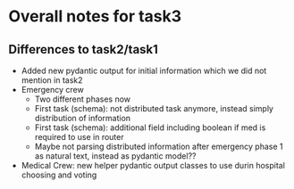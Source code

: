 # Overall notes for task3

## Differences to task2/task1

- Added new pydantic output for initial information which we did not mention in task2
- Emergency crew
  - Two different phases now
  - First task (schema): not distributed task anymore, instead simply distribution of information
  - First task (schema): additional field including boolean if med is required to use in router
  - Maybe not parsing distributed information after emergency phase 1 as natural text, instead as pydantic model??
- Medical Crew: new helper pydantic output classes to use durin hospital choosing and voting
